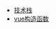 - [技术栈](https://www.processon.com/view/link/5c9ae02be4b02cc83503762f)
- [vue构造函数](https://www.processon.com/view/link/5c9dc006e4b08743435c4a06)
